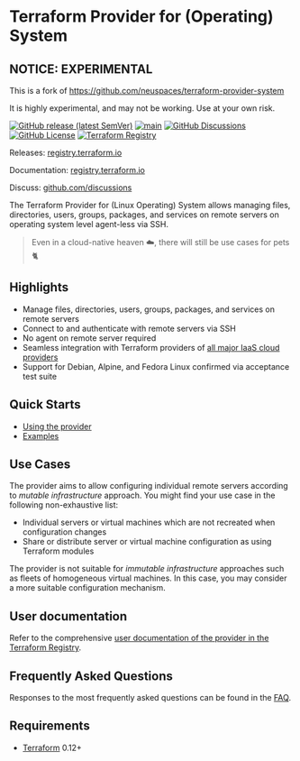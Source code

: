 # Terraform Provider for (Operating) System

## NOTICE: EXPERIMENTAL

This is a fork of https://github.com/neuspaces/terraform-provider-system

It is highly experimental, and may not be working. Use at your own risk.

[![GitHub release (latest SemVer)](https://img.shields.io/github/v/release/robbert229/terraform-provider-system)](https://github.com/robbert229/terraform-provider-system/releases)
[![main](https://github.com/robbert229/terraform-provider-system/actions/workflows/main.yml/badge.svg)](https://github.com/robbert229/terraform-provider-system/actions/workflows/main.yml)
[![GitHub Discussions](https://img.shields.io/github/discussions/robbert229/terraform-provider-system)](https://github.com/robbert229/terraform-provider-system/discussions)
[![GitHub License](https://img.shields.io/github/license/robbert229/terraform-provider-system)](https://github.com/robbert229/terraform-provider-system/blob/main/LICENSE)
[![Terraform Registry](https://img.shields.io/badge/terraform-registry-5c4ee5.svg)](https://registry.terraform.io/providers/robbert229/system/latest)

Releases: [registry.terraform.io](https://registry.terraform.io/providers/robbert229/system/latest)

Documentation: [registry.terraform.io](https://registry.terraform.io/providers/robbert229/system/latest/docs)

Discuss: [github.com/discussions](https://github.com/robbert229/terraform-provider-system/discussions)

The Terraform Provider for (Linux Operating) System allows managing files, directories, users, groups, packages, and services on remote servers on operating system level agent-less via SSH.

> Even in a cloud-native heaven ☁️, there will still be use cases for pets 🐈

## Highlights

* Manage files, directories, users, groups, packages, and services on remote servers
* Connect to and authenticate with remote servers via SSH
* No agent on remote server required
* Seamless integration with Terraform providers of [all major IaaS cloud providers](examples)
* Support for Debian, Alpine, and Fedora Linux confirmed via acceptance test suite

## Quick Starts

- [Using the provider](https://registry.terraform.io/providers/robbert229/system/latest/docs)
- [Examples](examples)

## Use Cases

The provider aims to allow configuring individual remote servers according to *mutable infrastructure* approach. You might find your use case in the following non-exhaustive list:

* Individual servers or virtual machines which are not recreated when configuration changes
* Share or distribute server or virtual machine configuration as using Terraform modules

The provider is not suitable for *immutable infrastructure* approaches such as fleets of homogeneous virtual machines. In this case, you may consider a more suitable configuration mechanism.

## User documentation

Refer to the comprehensive [user documentation of the provider in the Terraform Registry](https://registry.terraform.io/providers/robbert229/system/latest/docs).

## Frequently Asked Questions

Responses to the most frequently asked questions can be found in the [FAQ](https://registry.terraform.io/providers/robbert229/system/latest/docs/guides/faq).

## Requirements

- [Terraform](https://www.terraform.io/downloads.html) 0.12+
